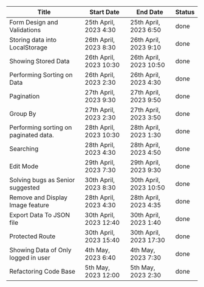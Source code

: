 | Title                                 | Start Date             | End Date               | Status |
| ------------------------------------- | ---------------------- | ---------------------- | ------ |
| Form Design and Validations           | 25th April, 2023 4:30  | 25th April, 2023 6:50  | done   |
| Storing data into LocalStorage        | 26th April, 2023 8:30  | 26th April, 2023 9:10  | done   |
| Showing Stored Data                   | 26th April, 2023 10:30 | 26th April, 2023 10:50 | done   |
| Performing Sorting on Data            | 26th April, 2023 2:30  | 26th April, 2023 4:30  | done   |
| Pagination                            | 27th April, 2023 9:30  | 27th April, 2023 9:50  | done   |
| Group By                              | 27th April, 2023 2:30  | 27th April, 2023 3:50  | done   |
| Performing sorting on paginated data. | 28th April, 2023 10:30 | 28th April, 2023 1:30  | done   |
| Searching                             | 28th April, 2023 4:30  | 28th April, 2023 4:50  | done   |
| Edit Mode                             | 29th April, 2023 7:30  | 29th April, 2023 9:30  | done   |
| Solving bugs as Senior suggested      | 30th April, 2023 8:30  | 30th April, 2023 10:50 | done   |
| Remove and Display Image feature      | 28th April, 2023 4:30  | 28th April, 2023 4:35  | done   |
| Export Data To JSON file              | 30th April, 2023 12:40 | 30th April, 2023 1:40  | done   |
| Protected Route                       | 30th April, 2023 15:40 | 30th April, 2023 17:30 | done   |
| Showing Data of Only logged in user   | 4th May, 2023 6:40     | 4th May, 2023 7:30     | done   |
| Refactoring Code Base                 | 5th May, 2023 12:00    | 5th May, 2023 2:30     | done   |
